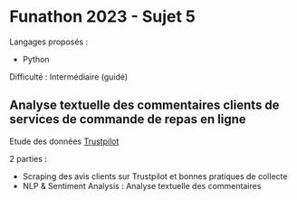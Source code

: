 # Funathon 2023 - Sujet 5

Langages proposés :
- Python

Difficulté : Intermédiaire (guidé)

## Analyse textuelle des commentaires clients de services de commande de repas en ligne

Etude des données [Trustpilot](https://fr.trustpilot.com/categories/takeaway)

2 parties :
- Scraping des avis clients sur Trustpilot et bonnes pratiques de collecte
- NLP & Sentiment Analysis : Analyse textuelle des commentaires
